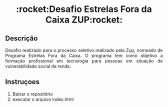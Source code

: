 <h1 align="center">:rocket:Desafio Estrelas Fora da Caixa ZUP:rocket:</h1>

<h2>Descrição</h2>
<p align="justify">Desafio realizado para o processo seletivo realizado pela Zup, nomeado de Programa Estrelas Fora da Caixa. O programa tem como objetivo a formação profissional em tecnologia para pessoas em situação de vulnerabilidade social de renda. </p>

<h2>Instruçoes</h2>

1. Baixar o repositório </br>
2. executar o arquivo index.html
